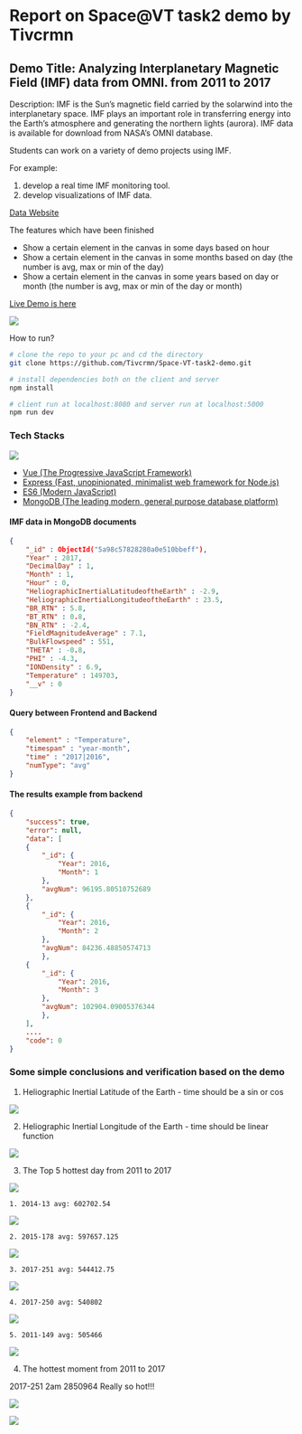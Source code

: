 # Report on Space@VT task2 demo by Tivcrmn

## Demo Title: Analyzing Interplanetary Magnetic Field (IMF) data from OMNI. from 2011 to 2017

Description: IMF is the Sun’s magnetic field carried by the solarwind into the interplanetary space. 
IMF plays an important role in transferring energy into the Earth’s atmosphere and generating the northern lights (aurora). 
IMF data is available for download from NASA’s OMNI database. 

Students can work on a variety of demo projects using IMF. 

For example: 

1. develop a real time IMF monitoring tool. 
2. develop visualizations of IMF data.

[Data Website](https://cdaweb.gsfc.nasa.gov/pub/data/omni/)

The features which have been finished

 - Show a certain element in the canvas in some days based on hour
 - Show a certain element in the canvas in some months based on day (the number is avg, max or min of the day)
 - Show a certain element in the canvas in some years based on day or month (the number is avg, max or min of the day or month)

[Live Demo is here](http://tivarea.top/demo/client/index.html)

![](http://oz2vajvam.bkt.clouddn.com/new_space_vt.png)

How to run?

``` bash
# clone the repo to your pc and cd the directory
git clone https://github.com/Tivcrmn/Space-VT-task2-demo.git

# install dependencies both on the client and server
npm install

# client run at localhost:8080 and server run at localhost:5000
npm run dev

```

### Tech Stacks

![](http://oz2vajvam.bkt.clouddn.com/architecture.jpg)

- [Vue (The Progressive JavaScript Framework)](https://vuejs.org/index.html)
- [Express (Fast, unopinionated, minimalist web framework for Node.js)](http://expressjs.com/)
- [ES6 (Modern JavaScript)](https://es6.io/)
- [MongoDB (The leading modern, general purpose database platform)](https://www.mongodb.com/)

#### IMF data in MongoDB documents 

```json
{
    "_id" : ObjectId("5a98c57828280a0e510bbeff"),
    "Year" : 2017,
    "DecimalDay" : 1,
    "Month" : 1,
    "Hour" : 0,
    "HeliographicInertialLatitudeoftheEarth" : -2.9,
    "HeliographicInertialLongitudeoftheEarth" : 23.5,
    "BR_RTN" : 5.8,
    "BT_RTN" : 0.8,
    "BN_RTN" : -2.4,
    "FieldMagnitudeAverage" : 7.1,
    "BulkFlowspeed" : 551,
    "THETA" : -0.8,
    "PHI" : -4.3,
    "IONDensity" : 6.9,
    "Temperature" : 149703,
    "__v" : 0
}
```

#### Query between Frontend and Backend

```json
{
    "element" : "Temperature",
    "timespan" : "year-month",
    "time" : "2017|2016",
    "numType": "avg" 
}
```

#### The results example from backend

```json
{
    "success": true,
    "error": null,
    "data": [
    {
        "_id": {
            "Year": 2016,
            "Month": 1
        },
        "avgNum": 96195.80510752689
    },
    {
        "_id": {
            "Year": 2016,
            "Month": 2
        },
        "avgNum": 84236.48850574713
        },
    {
        "_id": {
            "Year": 2016,
            "Month": 3
        },
        "avgNum": 102904.09005376344
        },
    ],
    ....
    "code": 0
}
```

 ### Some simple conclusions and verification based on the demo
 
 1. Heliographic Inertial Latitude of the Earth  - time should be a sin or cos 
 
 ![](http://oz2vajvam.bkt.clouddn.com/sin.jpg)
 
 2. Heliographic Inertial Longitude of the Earth  - time should be linear function
 
 ![](http://oz2vajvam.bkt.clouddn.com/line.jpg)
  
 3. The Top 5 hottest day from 2011 to 2017
  
 ![](http://oz2vajvam.bkt.clouddn.com/Line%20chart_for_avg_Temperature_in_year-day.jpg)
 
    1. 2014-13 avg: 602702.54

 ![](http://oz2vajvam.bkt.clouddn.com/1-2014-13.jpg)

    2. 2015-178 avg: 597657.125

 ![](http://oz2vajvam.bkt.clouddn.com/2-2015-178.jpg)
 
    3. 2017-251 avg: 544412.75

 ![](http://oz2vajvam.bkt.clouddn.com/3-2017-251.jpg)
 
    4. 2017-250 avg: 540802

 ![](http://oz2vajvam.bkt.clouddn.com/4-2017-250.jpg)
 
    5. 2011-149 avg: 505466

 ![](http://oz2vajvam.bkt.clouddn.com/5-2011-149.jpg)
 
 4. The hottest moment from 2011 to 2017
 
 2017-251 2am 2850964 Really so hot!!!
 
 ![](http://oz2vajvam.bkt.clouddn.com/Line%20chart_for_max_Temperature_in_year-day.jpg)
 
 ![](http://oz2vajvam.bkt.clouddn.com/1-2017-251-2.jpg)
 
 


